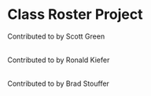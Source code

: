 # Class Roster Project
Contributed to by Scott Green

<br/>Contributed to by Ronald Kiefer


<br/>Contributed to by Brad Stouffer


